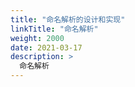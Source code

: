 ```yaml
---
title: "命名解析的设计和实现"
linkTitle: "命名解析"
weight: 2000
date: 2021-03-17
description: >
  命名解析
---
```




